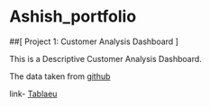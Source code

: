 # Ashish_portfolio
##[ Project 1: Customer Analysis Dashboard ]

This is a Descriptive Customer Analysis Dashboard.

The data taken from [github](https://github.com/stanley-george-joseph/Customer-Analysis-Tableau)

link- [Tablaeu](https://public.tableau.com/app/profile/ashish.kumar7751/viz/CustomerAnalysis_16844368151170/Dashboard1)
